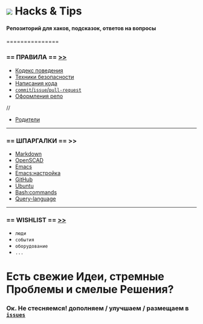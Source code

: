 
![](https://cloud.githubusercontent.com/assets/3838734/5398610/b581746e-8174-11e4-884e-5f683c96afb6.png) Hacks & Tips
===

#### Репозиторий для хаков, подсказок, ответов на вопросы


===============

### == ПРАВИЛА == [>>](DOCS/RULES)

 - [Кодекс поведения](DOCS/RULES/CULTURE.md)
 - [Техники безопасности](DOCS/RULES/ACCIDENT-PREVENTION.md)
 - [Написания кода](DOCS/RULES/CODING.md)
 - [`commit`/`issue`/`pull-request`](DOCS/RULES/COMMITS.md)
 - [Оформления репо](DOCS/RULES/REPOS.md)

//
- [Родители](DOCS/RULES/PARENTS.md)



***

### == ШПАРГАЛКИ == >>

 - [Markdown](CHEATSHEETS/Markdown.md)
 - [OpenSCAD](CHEATSHEETS/OpenSCAD.md)
 - [Emacs](CHEATSHEETS/Emacs.md)
 - [Emacs:настройка](CHEATSHEETS/emacs-setup.md)
 - [GitHub](CHEATSHEETS/GitHub.md)
 - [Ubuntu](CHEATSHEETS/Ubuntu.md)
 - [Bash:commands](CHEATSHEETS/bash_commands.md)
 - [Query-language](CHEATSHEETS/Query-language.md)

 
 
***

### == WISHLIST == [>>](WISHLIST)

 - `люди`
 - `события`
 - `оборудование`
 - `...`

# Есть свежие Идеи, стремные Проблемы и смелые Решения? 
### Ок. Не стесняемся! дополняем / улучшаем / размещаем в [`issues`](https://github.com/soda-io/Hacks-and-Tips/issues/new)
